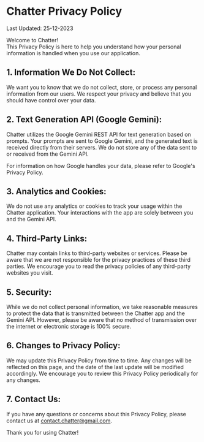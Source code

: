 # Chatter Privacy Policy

Last Updated: 25-12-2023

Welcome to Chatter!    
This Privacy Policy is here to help you understand how your personal information is handled when you use our application.

## 1. Information We Do Not Collect:

We want you to know that we do not collect, store, or process any personal information from our users. We respect your privacy and believe that you should have control over your data.

## 2. Text Generation API (Google Gemini):

Chatter utilizes the Google Gemini REST API for text generation based on prompts. Your prompts are sent to Google Gemini, and the generated text is received directly from their servers. We do not store any of the data sent to or received from the Gemini API.

For information on how Google handles your data, please refer to Google's Privacy Policy.

## 3. Analytics and Cookies:

We do not use any analytics or cookies to track your usage within the Chatter application. Your interactions with the app are solely between you and the Gemini API.

## 4. Third-Party Links:

Chatter may contain links to third-party websites or services. Please be aware that we are not responsible for the privacy practices of these third parties. We encourage you to read the privacy policies of any third-party websites you visit.

## 5. Security:

While we do not collect personal information, we take reasonable measures to protect the data that is transmitted between the Chatter app and the Gemini API. However, please be aware that no method of transmission over the internet or electronic storage is 100% secure.

## 6. Changes to Privacy Policy:

We may update this Privacy Policy from time to time. Any changes will be reflected on this page, and the date of the last update will be modified accordingly. We encourage you to review this Privacy Policy periodically for any changes.

## 7. Contact Us:

If you have any questions or concerns about this Privacy Policy, please contact us at contact.chatter@gmail.com.

Thank you for using Chatter!
